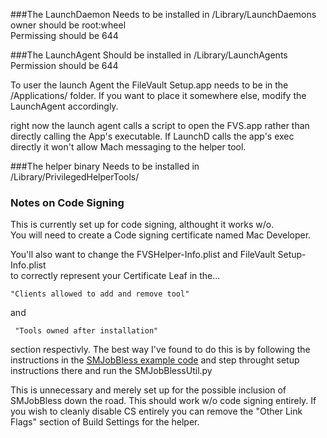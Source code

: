 
###The LaunchDaemon 
Needs to be installed in /Library/LaunchDaemons  
owner should be root:wheel  
Permissing should be 644  

###The LaunchAgent
Should be installed in /Library/LaunchAgents  
Permission should be 644  

To user the launch Agent the FileVault Setup.app needs to be in the /Applications/ folder.
If you want to place it somewhere else, modify the LaunchAgent accordingly.

right now the launch agent calls a script to open the FVS.app rather than directly calling the App's executable.  If LaunchD calls the app's exec directly it won't allow Mach messaging to the helper tool.  
 

###The helper binary 
Needs to be installed in /Library/PrivilegedHelperTools/


### Notes on Code Signing
This is currently set up for code signing, althought it works w/o.  
You will need to create a Code signing certificate named Mac Developer. 

You'll also want to change the FVSHelper-Info.plist and FileVault Setup-Info.plist  
to correctly represent your Certificate Leaf in the...  

	"Clients allowed to add and remove tool" 
	
and
		
	 "Tools owned after installation"
	 
section respectivly.  The best way I've found to do this is by following the instructions in the [SMJobBless example code](http://developer.apple.com/library/mac/#samplecode/SMJobBless/Listings/ReadMe_txt.html) and step throught setup instructions there and run the SMJobBlessUtil.py  

This is unnecessary and merely set up for the possible inclusion of SMJobBless down the road.
This should work w/o code signing entirely.  If you wish to cleanly disable CS entirely 
you can remove the "Other Link Flags" section of Build Settings for the helper. 
